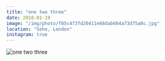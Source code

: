 ```yaml
---
title: "one two three"
date: 2018-01-19
image: "/img/photo/f85c473fd20411e68dab664a73d75a0c.jpg"
location: "Soho, London"
instagram: true
---
```


![one two three](/img/photo/f85c473fd20411e68dab664a73d75a0c.jpg)
